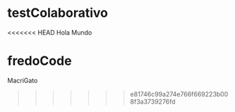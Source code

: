 # testColaborativo

<<<<<<< HEAD
Hola Mundo

fredoCode
=======
MacriGato
>>>>>>> e81746c99a274e766f669223b008f3a3739276fd
